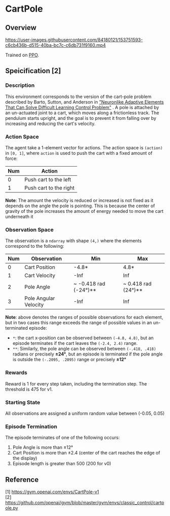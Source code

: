 # CartPole

## Overview

https://user-images.githubusercontent.com/84180121/153751593-c6cb436b-d515-40ba-bc7c-c6db731f9160.mp4

Trained on [PPO](https://github.com/lexiconium/RL-Gym-PyTorch/tree/main/CartPole/PPO).

## Speicification [2]

### Description

This environment corresponds to the version of the cart-pole problem described by Barto, Sutton, and Anderson
in ["Neuronlike Adaptive Elements That Can Solve Difficult Learning Control Problem"](https://ieeexplore.ieee.org/document/6313077)
. A pole is attached by an un-actuated joint to a cart, which moves along a frictionless track. The pendulum starts
upright, and the goal is to prevent it from falling over by increasing and reducing the cart's velocity.

### Action Space

The agent take a 1-element vector for actions. The action space is `(action)` in `[0, 1]`, where `action` is used to
push the cart with a fixed amount of force:

| Num | Action                 |
|-----|------------------------|
| 0   | Push cart to the left  |
| 1   | Push cart to the right |

**Note**: The amount the velocity is reduced or increased is not fixed as it depends on the angle the pole is pointing. This
is because the center of gravity of the pole increases the amount of energy needed to move the cart underneath it

### Observation Space

The observation is a `ndarray` with shape `(4,)` where the elements correspond to the following:

| Num | Observation           | Min                  | Max                |
|-----|-----------------------|----------------------|--------------------|
| 0   | Cart Position         | -4.8*                 | 4.8*                |
| 1   | Cart Velocity         | -Inf                 | Inf                |
| 2   | Pole Angle            | ~ -0.418 rad (-24°)** | ~ 0.418 rad (24°)** |
| 3   | Pole Angular Velocity | -Inf                 | Inf                |

**Note**: above denotes the ranges of possible observations for each element, but in two cases this range exceeds the
range of possible values in an un-terminated episode:

- `*`: the cart x-position can be observed between `(-4.8, 4.8)`, but an episode terminates if the cart leaves the
  `(-2.4, 2.4)` range.
- `**`: Similarly, the pole angle can be observed between  `(-.418, .418)` radians or precisely **±24°**, but an episode
  is terminated if the pole angle is outside the `(-.2095, .2095)` range or precisely **±12°**

### Rewards

Reward is 1 for every step taken, including the termination step. The threshold is 475 for v1.

### Starting State

All observations are assigned a uniform random value between (-0.05, 0.05)

### Episode Termination

The episode terminates of one of the following occurs:

1. Pole Angle is more than ±12°
2. Cart Position is more than ±2.4 (center of the cart reaches the edge of the display)
3. Episode length is greater than 500 (200 for v0)

## Reference

[1] https://gym.openai.com/envs/CartPole-v1 \
[2] https://github.com/openai/gym/blob/master/gym/envs/classic_control/cartpole.py
